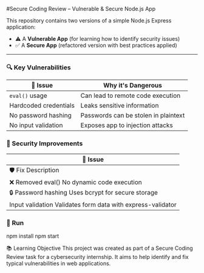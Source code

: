 #Secure Coding Review – Vulnerable & Secure Node.js App

This repository contains two versions of a simple Node.js Express application:

- ⚠️ A **Vulnerable App** (for learning how to identify security issues)
- ✅ A **Secure App** (refactored version with best practices applied)

---

### 🔍 Key Vulnerabilities
| 🔐 Issue                     | Why it's Dangerous                      |
|-----------------------------|-----------------------------------------|
| `eval()` usage              | Can lead to remote code execution       |
| Hardcoded credentials       | Leaks sensitive information             |
| No password hashing         | Passwords can be stolen in plaintext    |
| No input validation         | Exposes app to injection attacks        |
    



### 🔐 Security Improvements
| 🔐 Issue                                                     | 
|--------------------------------------------------------------|
| 🛡️ Fix	Description                                        | 
| ❌ Removed eval()	No dynamic code execution              | 
| 🔒 Password hashing	Uses bcrypt for secure storage         | 
| Input validation	Validates form data with express-validator | 



### 🧪 Run
npm install
npm start



📚 Learning Objective
This project was created as part of a Secure Coding Review task for a cybersecurity internship. It aims to help identify and fix typical vulnerabilities in web applications.



